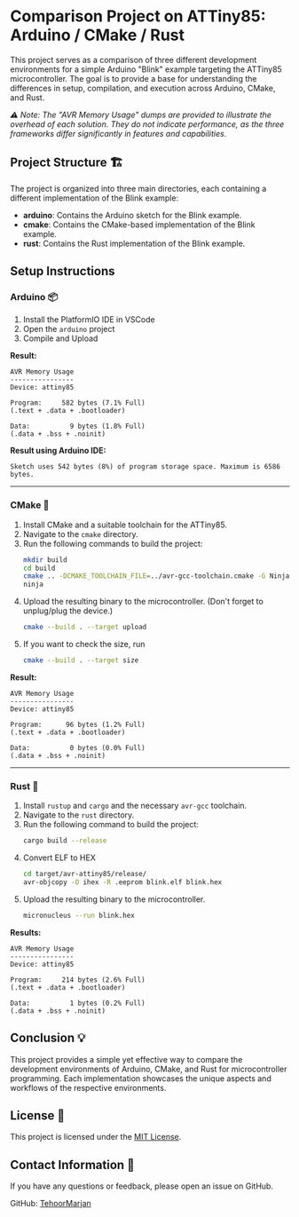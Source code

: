 # Comparison Project on ATTiny85: Arduino / CMake / Rust

This project serves as a comparison of three different development environments for a simple Arduino "Blink" example targeting the ATTiny85 microcontroller. The goal is to provide a base for understanding the differences in setup, compilation, and execution across Arduino, CMake, and Rust.

_⚠️ Note: The "AVR Memory Usage" dumps are provided to illustrate the overhead of each solution. They do not indicate performance, as the three frameworks differ significantly in features and capabilities._

## Project Structure 🏗️

The project is organized into three main directories, each containing a different implementation of the Blink example:

- **arduino**: Contains the Arduino sketch for the Blink example.
- **cmake**: Contains the CMake-based implementation of the Blink example.
- **rust**: Contains the Rust implementation of the Blink example.

## Setup Instructions

### Arduino 📦

1. Install the PlatformIO IDE in VSCode
2. Open the `arduino` project
3. Compile and Upload

**Result:**

```plaintext
AVR Memory Usage
----------------
Device: attiny85

Program:     582 bytes (7.1% Full)
(.text + .data + .bootloader)

Data:          9 bytes (1.8% Full)
(.data + .bss + .noinit)
```

**Result using Arduino IDE:**

```plaintext
Sketch uses 542 bytes (8%) of program storage space. Maximum is 6586 bytes.
```

---

### CMake 🧰

1. Install CMake and a suitable toolchain for the ATTiny85.
2. Navigate to the `cmake` directory.
3. Run the following commands to build the project:
   ```bash
   mkdir build
   cd build
   cmake .. -DCMAKE_TOOLCHAIN_FILE=../avr-gcc-toolchain.cmake -G Ninja
   ninja
   ```
4. Upload the resulting binary to the microcontroller. (Don't forget to unplug/plug the device.)
   ```bash
   cmake --build . --target upload
   ```
5. If you want to check the size, run
   ```bash
   cmake --build . --target size
   ```

**Result:**

```plaintext
AVR Memory Usage
----------------
Device: attiny85

Program:      96 bytes (1.2% Full)
(.text + .data + .bootloader)

Data:          0 bytes (0.0% Full)
(.data + .bss + .noinit)
```

---

### Rust 🦀

1. Install `rustup` and `cargo` and the necessary `avr-gcc` toolchain.
2. Navigate to the `rust` directory.
3. Run the following command to build the project:
   ```bash
   cargo build --release
   ```
4. Convert ELF to HEX
   ```bash
   cd target/avr-attiny85/release/
   avr-objcopy -O ihex -R .eeprom blink.elf blink.hex
   ```
5. Upload the resulting binary to the microcontroller.
   ```bash
   micronucleus --run blink.hex
   ```

**Results:**

```plaintext
AVR Memory Usage
----------------
Device: attiny85

Program:     214 bytes (2.6% Full)
(.text + .data + .bootloader)

Data:          1 bytes (0.2% Full)
(.data + .bss + .noinit)
```

## Conclusion 💡

This project provides a simple yet effective way to compare the development environments of Arduino, CMake, and Rust for microcontroller programming. Each implementation showcases the unique aspects and workflows of the respective environments.

## License 📄

This project is licensed under the [MIT License](LICENSE).

## Contact Information 📧

If you have any questions or feedback, please open an issue on GitHub.

GitHub: [TehoorMarjan](https://github.com/TehoorMarjan)
